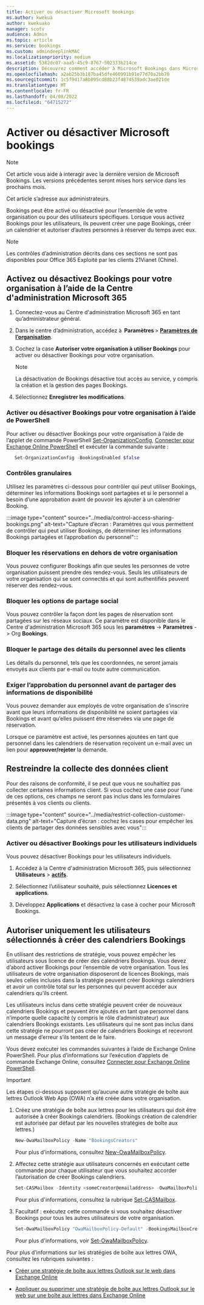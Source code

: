 ```yaml
---
title: Activer ou désactiver Microsoft bookings
ms.author: kwekua
author: kwekuako
manager: scotv
audience: Admin
ms.topic: article
ms.service: bookings
ms.custom: admindeeplinkMAC
ms.localizationpriority: medium
ms.assetid: 5382dc07-aaa5-45c9-8767-502333b214ce
description: Découvrez comment accéder à Microsoft Bookings dans Microsoft 365.
ms.openlocfilehash: a2ab25b3b187ba45dfe460991b91e77d70a2bb70
ms.sourcegitcommit: 1c5f9d17a8b095cd88b23f4874539adc3ae021de
ms.translationtype: MT
ms.contentlocale: fr-FR
ms.lasthandoff: 04/08/2022
ms.locfileid: "64715272"
---
```

# <a name="turn-microsoft-bookings-on-or-off"></a>Activer ou désactiver Microsoft bookings

> [!NOTE]
> Cet article vous aide à interagir avec la dernière version de Microsoft Bookings. Les versions précédentes seront mises hors service dans les prochains mois.

Cet article s’adresse aux administrateurs. 

Bookings peut être activé ou désactivé pour l’ensemble de votre organisation ou pour des utilisateurs spécifiques. Lorsque vous activez Bookings pour les utilisateurs, ils peuvent créer une page Bookings, créer un calendrier et autoriser d’autres personnes à réserver du temps avec eux.

> [!NOTE]
> Les contrôles d’administration décrits dans ces sections ne sont pas disponibles pour Office 365 Exploité par les clients 21Vianet (Chine).

## <a name="turn-bookings-on-or-off-for-your-organization-using-the-microsoft-365-admin-center"></a>Activez ou désactivez Bookings pour votre organisation à l’aide de la Centre d'administration Microsoft 365

1. Connectez-vous au Centre d'administration Microsoft 365 en tant qu’administrateur général.

2. Dans le centre d’administration, accédez à  **Paramètres** \> <a href="https://go.microsoft.com/fwlink/p/?linkid=2053743" target="_blank">**Paramètres de l’organisation**</a>.

3. Cochez la case **Autoriser votre organisation à utiliser Bookings** pour activer ou désactiver Bookings pour votre organisation.

   > [!NOTE]
   > La désactivation de Bookings désactive tout accès au service, y compris la création et la gestion des pages Bookings.

4. Sélectionnez **Enregistrer les modifications**.

### <a name="turn-bookings-on-or-off-for-your-organization-using-powershell"></a>Activer ou désactiver Bookings pour votre organisation à l’aide de PowerShell

Pour activer ou désactiver Bookings pour votre organisation à l’aide de l’applet de commande PowerShell [Set-OrganizationConfig](/powershell/module/exchange/set-organizationconfig), [Connecter pour Exchange Online PowerShell](/powershell/exchange/connect-to-exchange-online-powershell) et exécuter la commande suivante :

```PowerShell
   Set-OrganizationConfig -BookingsEnabled $false
```

### <a name="granular-controls"></a>Contrôles granulaires

Utilisez les paramètres ci-dessous pour contrôler qui peut utiliser Bookings, déterminer les informations Bookings sont partagées et si le personnel a besoin d’une approbation avant de pouvoir les ajouter à un calendrier Booking.

:::image type="content" source="../media/control-access-sharing-bookings.png" alt-text="Capture d’écran : Paramètres qui vous permettent de contrôler qui peut utiliser Bookings, de déterminer les informations Bookings partagées et l’approbation du personnel":::

### <a name="block-bookings-from-outside-your-organization"></a>Bloquer les réservations en dehors de votre organisation

Vous pouvez configurer Bookings afin que seules les personnes de votre organisation puissent prendre des rendez-vous. Seuls les utilisateurs de votre organisation qui se sont connectés et qui sont authentifiés peuvent réserver des rendez-vous.

### <a name="block-social-sharing-options"></a>Bloquer les options de partage social

Vous pouvez contrôler la façon dont les pages de réservation sont partagées sur les réseaux sociaux. Ce paramètre est disponible dans le Centre d'administration Microsoft 365 sous les **paramètres** ->  **Paramètres** ->  Org **Bookings**.

### <a name="block-sharing-staff-details-with-customers"></a>Bloquer le partage des détails du personnel avec les clients

Les détails du personnel, tels que les coordonnées, ne seront jamais envoyés aux clients par e-mail ou toute autre communication.

### <a name="require-staff-approvals-before-sharing-freebusy-information"></a>Exiger l’approbation du personnel avant de partager des informations de disponibilité

Vous pouvez demander aux employés de votre organisation de s’inscrire avant que leurs informations de disponibilité ne soient partagées via Bookings et avant qu’elles puissent être réservées via une page de réservation.

Lorsque ce paramètre est activé, les personnes ajoutées en tant que personnel dans les calendriers de réservation reçoivent un e-mail avec un lien pour **approuver/rejeter** la demande.

## <a name="restrict-collection-of-customer-data"></a>Restreindre la collecte des données client

Pour des raisons de conformité, il se peut que vous ne souhaitiez pas collecter certaines informations client. Si vous cochez une case pour l’une de ces options, ces champs ne seront pas inclus dans les formulaires présentés à vos clients ou clients.

:::image type="content" source="../media/restrict-collection-customer-data.png" alt-text="Capture d’écran : cochez les cases pour empêcher les clients de partager des données sensibles avec vous":::

### <a name="turn-bookings-on-or-off-for-individual-users"></a>Activer ou désactiver Bookings pour les utilisateurs individuels

Vous pouvez désactiver Bookings pour les utilisateurs individuels.

1. Accédez à la Centre d'administration Microsoft 365, puis sélectionnez **Utilisateurs** \> <a href="https://go.microsoft.com/fwlink/p/?linkid=834822" target="_blank">**actifs**</a>.

1. Sélectionnez l’utilisateur souhaité, puis sélectionnez **Licences et applications**.

1. Développez **Applications** et désactivez la case à cocher pour Microsoft Bookings.

## <a name="allow-only-selected-users-to-create-bookings-calendars"></a>Autoriser uniquement les utilisateurs sélectionnés à créer des calendriers Bookings

En utilisant des restrictions de stratégie, vous pouvez empêcher les utilisateurs sous licence de créer des calendriers Bookings. Vous devez d’abord activer Bookings pour l’ensemble de votre organisation. Tous les utilisateurs de votre organisation disposeront de licences Bookings, mais seules celles incluses dans la stratégie peuvent créer Bookings calendriers et avoir un contrôle total sur les personnes qui peuvent accéder aux calendriers qu’ils créent.

Les utilisateurs inclus dans cette stratégie peuvent créer de nouveaux calendriers Bookings et peuvent être ajoutés en tant que personnel dans n’importe quelle capacité (y compris le rôle d’administrateur) aux calendriers Bookings existants. Les utilisateurs qui ne sont pas inclus dans cette stratégie ne pourront pas créer de calendriers Bookings et recevront un message d’erreur s’ils tentent de le faire.

Vous devez exécuter les commandes suivantes à l’aide de Exchange Online PowerShell. Pour plus d’informations sur l’exécution d’applets de commande Exchange Online, consultez [Connecter pour Exchange Online PowerShell](/powershell/exchange/connect-to-exchange-online-powershell).

> [!IMPORTANT]
> Les étapes ci-dessous supposent qu’aucune autre stratégie de boîte aux lettres Outlook Web App (OWA) n’a été créée dans votre organisation.

1. Créez une stratégie de boîte aux lettres pour les utilisateurs qui doit être autorisée à créer Bookings calendriers. (Bookings création de calendrier est autorisée par défaut par les nouvelles stratégies de boîte aux lettres.)

   ```PowerShell
   New-OwaMailboxPolicy -Name "BookingsCreators"
   ```

   Pour plus d’informations, consultez [New-OwaMailboxPolicy](/powershell/module/exchange/new-owamailboxpolicy).

2. Affectez cette stratégie aux utilisateurs concernés en exécutant cette commande pour chaque utilisateur que vous souhaitez accorder l’autorisation de créer Bookings calendriers.

   ```PowerShell
   Set-CASMailbox -Identity <someCreator@emailaddress> -OwaMailboxPolicy "BookingsCreators"
   ```

   Pour plus d'informations, consultez la rubrique [Set-CASMailbox](/powershell/module/exchange/set-casmailbox).

3. Facultatif : exécutez cette commande si vous souhaitez désactiver Bookings pour tous les autres utilisateurs de votre organisation.

   ```PowerShell
   Set-OwaMailboxPolicy "OwaMailboxPolicy-Default" -BookingsMailboxCreationEnabled:$false
   ```

   Pour plus d'informations, voir [Set-OwaMailboxPolicy](/powershell/module/exchange/set-owamailboxpolicy).

Pour plus d’informations sur les stratégies de boîte aux lettres OWA, consultez les rubriques suivantes :

- [Créer une stratégie de boîte aux lettres Outlook sur le web dans Exchange Online](/exchange/clients-and-mobile-in-exchange-online/outlook-on-the-web/create-outlook-web-app-mailbox-policy)

- [Appliquer ou supprimer une stratégie de boîte aux lettres Outlook sur le web sur une boîte aux lettres dans Exchange Online](/exchange/clients-and-mobile-in-exchange-online/outlook-on-the-web/create-outlook-web-app-mailbox-policy)
